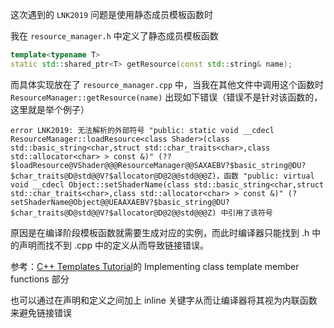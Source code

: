 

这次遇到的 `LNK2019` 问题是使用静态成员模板函数时


我在 `resource_manager.h` 中定义了静态成员模板函数

```cpp
template<typename T>
static std::shared_ptr<T> getResource(const std::string& name);
```

而具体实现放在了 `resource_manager.cpp` 中，当我在其他文件中调用这个函数时 `ResourceManager::getResource(name)` 出现如下错误（错误不是针对该函数的，这里就是举个例子）

```
error LNK2019: 无法解析的外部符号 "public: static void __cdecl ResourceManager::loadResource<class Shader>(class std::basic_string<char,struct std::char_traits<char>,class std::allocator<char> > const &)" (??$loadResource@VShader@@@ResourceManager@@SAXAEBV?$basic_string@DU?$char_traits@D@std@@V?$allocator@D@2@@std@@@Z)，函数 "public: virtual void __cdecl Object::setShaderName(class std::basic_string<char,struct std::char_traits<char>,class std::allocator<char> > const &)" (?setShaderName@Object@@UEAAXAEBV?$basic_string@DU?$char_traits@D@std@@V?$allocator@D@2@@std@@@Z) 中引用了该符号
```

原因是在编译阶段模板函数就需要生成对应的实例，而此时编译器只能找到 .h 中的声明而找不到 .cpp 中的定义从而导致链接错误。


参考：[C++ Templates Tutorial](https://users.cis.fiu.edu/~weiss/Deltoid/vcstl/templates)的 Implementing class template member functions 部分


也可以通过在声明和定义之间加上 inline 关键字从而让编译器将其视为内联函数来避免链接错误

